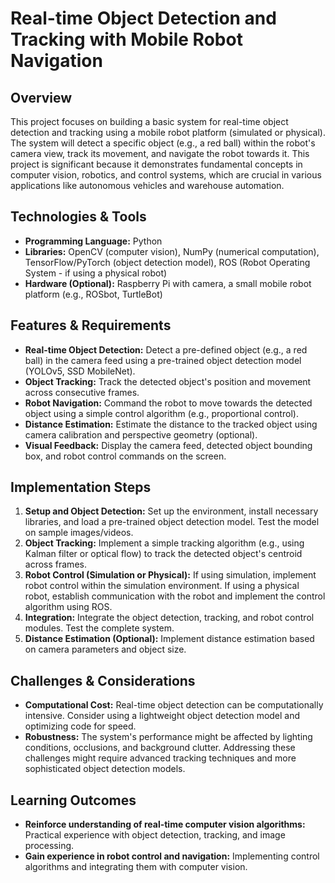 # Real-time Object Detection and Tracking with Mobile Robot Navigation

## Overview

This project focuses on building a basic system for real-time object detection and tracking using a mobile robot platform (simulated or physical). The system will detect a specific object (e.g., a red ball) within the robot's camera view, track its movement, and navigate the robot towards it. This project is significant because it demonstrates fundamental concepts in computer vision, robotics, and control systems, which are crucial in various applications like autonomous vehicles and warehouse automation.


## Technologies & Tools

* **Programming Language:** Python
* **Libraries:** OpenCV (computer vision), NumPy (numerical computation), TensorFlow/PyTorch (object detection model), ROS (Robot Operating System - if using a physical robot)
* **Hardware (Optional):** Raspberry Pi with camera, a small mobile robot platform (e.g., ROSbot, TurtleBot)


## Features & Requirements

- **Real-time Object Detection:**  Detect a pre-defined object (e.g., a red ball) in the camera feed using a pre-trained object detection model (YOLOv5, SSD MobileNet).
- **Object Tracking:** Track the detected object's position and movement across consecutive frames.
- **Robot Navigation:**  Command the robot to move towards the detected object using a simple control algorithm (e.g., proportional control).
- **Distance Estimation:** Estimate the distance to the tracked object using camera calibration and perspective geometry (optional).
- **Visual Feedback:** Display the camera feed, detected object bounding box, and robot control commands on the screen.


## Implementation Steps

1. **Setup and Object Detection:** Set up the environment, install necessary libraries, and load a pre-trained object detection model.  Test the model on sample images/videos.
2. **Object Tracking:** Implement a simple tracking algorithm (e.g., using Kalman filter or optical flow) to track the detected object's centroid across frames.
3. **Robot Control (Simulation or Physical):**  If using simulation, implement robot control within the simulation environment. If using a physical robot, establish communication with the robot and implement the control algorithm using ROS.
4. **Integration:** Integrate the object detection, tracking, and robot control modules. Test the complete system.
5. **Distance Estimation (Optional):**  Implement distance estimation based on camera parameters and object size.


## Challenges & Considerations

- **Computational Cost:** Real-time object detection can be computationally intensive.  Consider using a lightweight object detection model and optimizing code for speed.
- **Robustness:**  The system's performance might be affected by lighting conditions, occlusions, and background clutter.  Addressing these challenges might require advanced tracking techniques and more sophisticated object detection models.


## Learning Outcomes

- **Reinforce understanding of real-time computer vision algorithms:**  Practical experience with object detection, tracking, and image processing.
- **Gain experience in robot control and navigation:** Implementing control algorithms and integrating them with computer vision.

